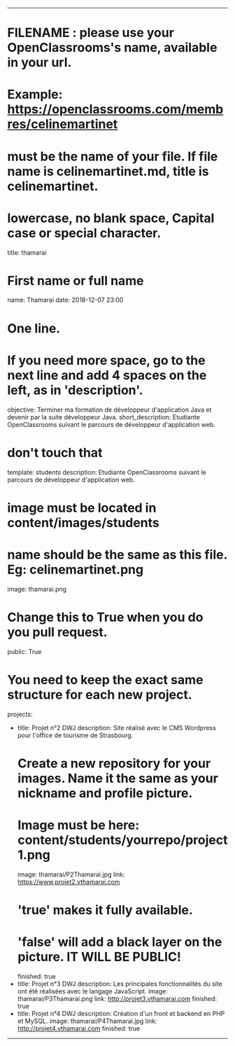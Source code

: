 ---

# FILENAME : please use your OpenClassrooms's name, available in your url.
# Example: https://openclassrooms.com/membres/celinemartinet
# must be the name of your file. If file name is celinemartinet.md, title is celinemartinet.
# lowercase, no blank space, Capital case or special character.
title: thamarai

# First name or full name
name: Thamarai
date: 2018-12-07 23:00

# One line.
# If you need more space, go to the next line and add 4 spaces on the left, as in 'description'.
objective: Terminer ma formation de développeur d'application Java et devenir par la suite développeur Java.
short_description: Etudiante OpenClassrooms suivant le parcours de développeur d'application web. 

# don't touch that
template: students
description:
    Etudiante OpenClassrooms suivant le parcours de développeur d'application web.

# image must be located in content/images/students
# name should be the same as this file. Eg: celinemartinet.png
image: thamarai.png

# Change this to True when you do you pull request.
public: True

# You need to keep the exact same structure for each new project.
projects:
  - title: Projet n°2 DWJ
    description: Site réalisé avec le CMS Wordpress pour l'office de tourisme de Strasbourg.
    # Create a new repository for your images. Name it the same as your nickname and profile picture.
    # Image must be here: content/students/yourrepo/project1.png
    image: thamarai/P2Thamarai.jpg
    link: https://www.projet2.vthamarai.com
    # 'true' makes it fully available.
    # 'false' will add a black layer on the picture. IT WILL BE PUBLIC!
    finished: true
  - title: Projet n°3 DWJ
    description: Les principales fonctionnalités du site ont été réalisées avec le langage JavaScript.
    image: thamarai/P3Thamarai.png
    link: http://projet3.vthamarai.com
    finished: true
  - title: Projet n°4 DWJ
    description: Création d'un front et backend en PHP et MySQL.
    image: thamarai/P4Thamarai.jpg
    link: http://projet4.vthamarai.com
    finished: true
---